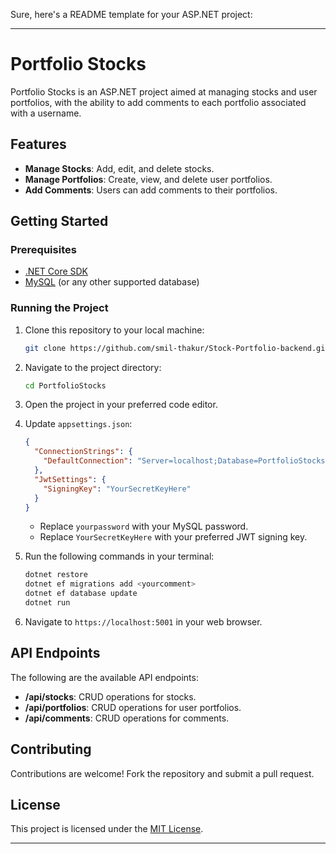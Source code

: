 Sure, here's a README template for your ASP.NET project:

---

# Portfolio Stocks

Portfolio Stocks is an ASP.NET project aimed at managing stocks and user portfolios, with the ability to add comments to each portfolio associated with a username.

## Features

- **Manage Stocks**: Add, edit, and delete stocks.
- **Manage Portfolios**: Create, view, and delete user portfolios.
- **Add Comments**: Users can add comments to their portfolios.

## Getting Started

### Prerequisites

- [.NET Core SDK](https://dotnet.microsoft.com/download)
- [MySQL](https://www.mysql.com/downloads/) (or any other supported database)

### Running the Project

1. Clone this repository to your local machine:

   ```bash
   git clone https://github.com/smil-thakur/Stock-Portfolio-backend.git
   ```

2. Navigate to the project directory:

   ```bash
   cd PortfolioStocks
   ```

3. Open the project in your preferred code editor.

4. Update `appsettings.json`:

   ```json
   {
     "ConnectionStrings": {
       "DefaultConnection": "Server=localhost;Database=PortfolioStocksDB;Uid=root;Pwd=yourpassword;"
     },
     "JwtSettings": {
       "SigningKey": "YourSecretKeyHere"
     }
   }
   ```

   - Replace `yourpassword` with your MySQL password.
   - Replace `YourSecretKeyHere` with your preferred JWT signing key.

5. Run the following commands in your terminal:

   ```bash
   dotnet restore
   dotnet ef migrations add <yourcomment>
   dotnet ef database update
   dotnet run
   ```

6. Navigate to `https://localhost:5001` in your web browser.

## API Endpoints

The following are the available API endpoints:

- **/api/stocks**: CRUD operations for stocks.
- **/api/portfolios**: CRUD operations for user portfolios.
- **/api/comments**: CRUD operations for comments.

## Contributing

Contributions are welcome! Fork the repository and submit a pull request.

## License

This project is licensed under the [MIT License](LICENSE).

---
